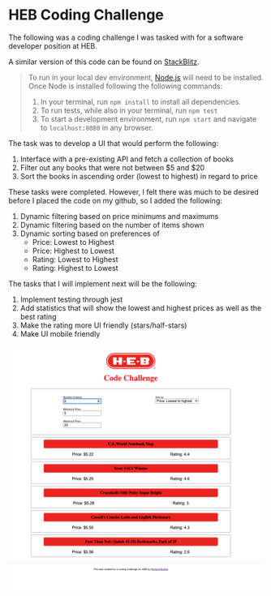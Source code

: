 # HEB Coding Challenge

The following was a coding challenge I was tasked with for a software developer position at HEB. 

A similar version of this code can be found on [StackBlitz](https://stackblitz.com/edit/heb-code-challenge?file=src/App.js).

> To run in your local dev environment, [Node.js](https://nodejs.org/en/download/) will need to be installed. Once Node is installed following the following commands:
>   1. In your terminal, run `npm install` to install all dependencies.
>   2. To run tests, while also in your terminal, run `npm test`
>   3. To start a development environment, run `npm start` and navigate to `localhost:8080` in any browser.

The task was to develop a UI that would perform the following:
1. Interface with a pre-existing API and fetch a collection of books
2. Filter out any books that were not between $5 and $20
3. Sort the books in ascending order (lowest to highest) in regard to price

These tasks were completed. However, I felt there was much to be desired before I placed the code on my github, so I added the following:
1. Dynamic filtering based on price minimums and maximums
2. Dynamic filtering based on the number of items shown
3. Dynamic sorting based on preferences of 
    - Price: Lowest to Highest
    - Price: Highest to Lowest
    - Rating: Lowest to Highest
    - Rating: Highest to Lowest

The tasks that I will implement next will be the following:
1. Implement testing through jest
2. Add statistics that will show the lowest and highest prices as well as the best rating
3. Make the rating more UI friendly (stars/half-stars)
4. Make UI mobile friendly

![HEB CODE CHALLENGE PREVIEW](./public/heb-preview.png)